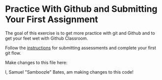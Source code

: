 # Practice With Github and Submitting Your First Assignment

The goal of this exercise is to get more practice with git and Github and to get your feet wet with Github Classroom.

Follow the [instructions](https://github.com/LEARNAcademy/Syllabus/blob/master/tools_and_resources/assessments.md) for submitting assessments and complete your first git flow.


Make changes to this file here:

I, Samuel "Samboozle" Bates, am making changes to this code!
